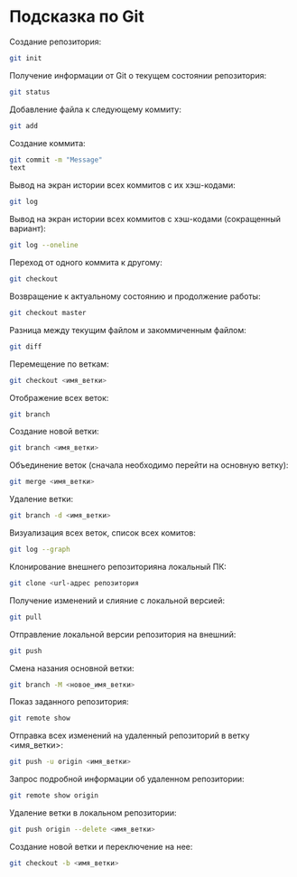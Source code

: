 # Подсказка по Git

Создание репозитория:
```sh
git init
```
Получение информации от Git о текущем состоянии репозитория:
```sh
git status
```
Добавление файла к следующему коммиту:
```sh
git add
```
Создание коммита:
```sh
git commit -m "Message"
text
```
Вывод на экран истории всех коммитов с их хэш-кодами:
```sh
git log
```
Вывод на экран истории всех коммитов с хэш-кодами (сокращенный вариант):
```sh
git log --oneline
```
Переход от одного коммита к другому:
```sh
git checkout
```
Возвращение к актуальному состоянию и продолжение работы:
```sh
git checkout master
```
Разница между текущим файлом и закоммиченным файлом:
```sh
git diff
```
Перемещение по веткам:
```sh
git checkout <имя_ветки>
```
Отображение всех веток:
```sh
git branch
```
Cоздание новой ветки:
```sh
git branch <имя_ветки>
```
Объединение веток (сначала необходимо перейти на основную ветку):
```sh
git merge <имя_ветки>
```
Удаление ветки:
```sh
git branch -d <имя_ветки>
```
Визуализация всех веток, список всех комитов:
```sh
git log --graph
```
Клонирование внешнего репозиторияна локальный ПК:
```sh
git clone <url-адрес репозитория
```
Получение изменений и слияние с локальной версией:
```sh
git pull
```
Отправление локальной версии репозитория на внешний:
```sh
git push
```
Смена назания основной ветки:
```sh
git branch -M <новое_имя_ветки>
```
Показ заданного репозитория:
```sh
git remote show
```
Отправка всех изменений на удаленный репозиторий в ветку <имя_ветки>:
```sh
git push -u origin <имя_ветки>
```
Запрос подробной информации об удаленном репозитории:
```sh
git remote show origin
```
Удаление ветки в локальном репозитории:
```sh
git push origin --delete <имя_ветки>
```
Создание новой ветки и переключение на нее:
```sh
git checkout -b <имя_ветки>
```
